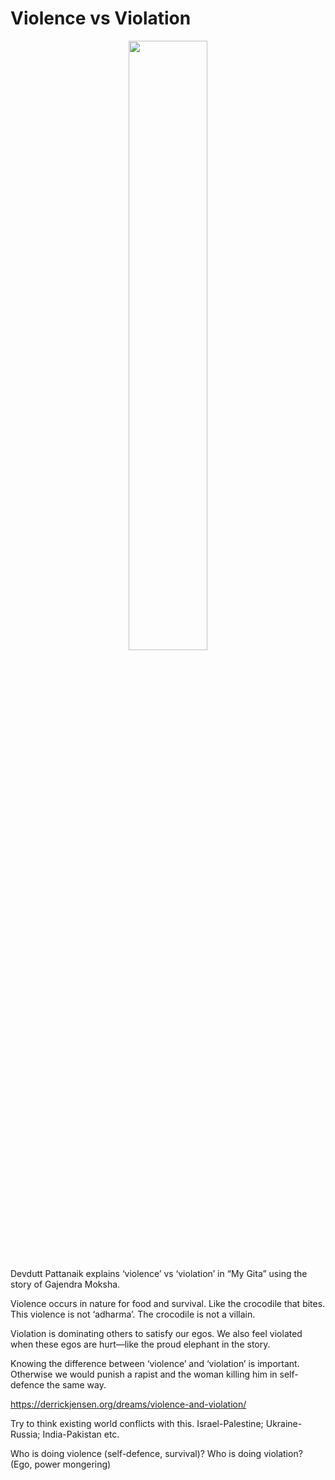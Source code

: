 # Violence vs Violation
<div style="text-align: center"><img src="blogs/violence-violation.jpg" width="50%"/></div>

Devdutt Pattanaik explains ‘violence’ vs ‘violation’ in “My Gita” using the story of Gajendra Moksha.

Violence occurs in nature for food and survival. Like the crocodile that bites. This violence is not ‘adharma’. The crocodile is not a villain. 

Violation is dominating others to satisfy our egos. We also feel violated when these egos are hurt—like the proud elephant in the story.

Knowing the difference between ‘violence’ and ‘violation’ is important. Otherwise we would punish a rapist and the woman killing him in self-defence the same way.

https://derrickjensen.org/dreams/violence-and-violation/

Try to think existing world conflicts with this. Israel-Palestine; Ukraine-Russia; India-Pakistan etc. 

Who is doing violence (self-defence, survival)? Who is doing violation? (Ego, power mongering)